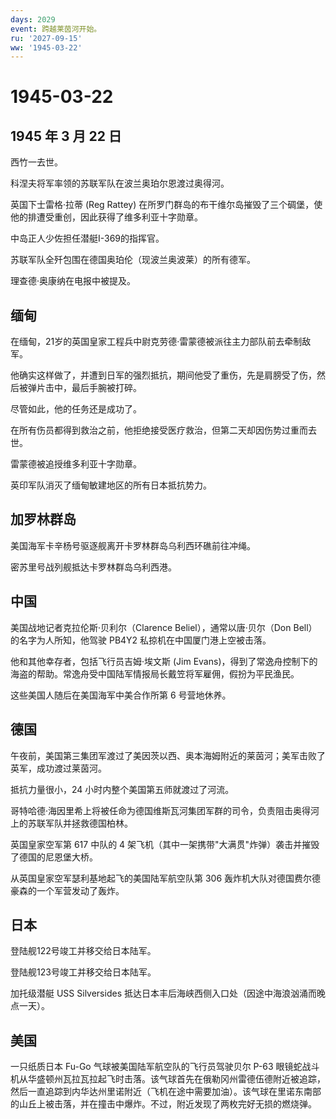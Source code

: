 ```yaml
---
days: 2029
event: 跨越莱茵河开始。
ru: '2027-09-15'
ww: '1945-03-22'
---
```


# 1945-03-22

## 1945 年 3 月 22 日

西竹一去世。

科涅夫将军率领的苏联军队在波兰奥珀尔恩渡过奥得河。

英国下士雷格·拉蒂 (Reg Rattey)
在所罗门群岛的布干维尔岛摧毁了三个碉堡，使他的排遭受重创，因此获得了维多利亚十字勋章。

中岛正人少佐担任潜艇I-369的指挥官。

苏联军队全歼包围在德国奥珀伦（现波兰奥波莱）的所有德军。

理查德·奥康纳在电报中被提及。

## 缅甸

在缅甸，21岁的英国皇家工程兵中尉克劳德·雷蒙德被派往主力部队前去牵制敌军。

他确实这样做了，并遭到日军的强烈抵抗，期间他受了重伤，先是肩膀受了伤，然后被弹片击中，最后手腕被打碎。

尽管如此，他的任务还是成功了。

在所有伤员都得到救治之前，他拒绝接受医疗救治，但第二天却因伤势过重而去世。

雷蒙德被追授维多利亚十字勋章。

英印军队消灭了缅甸敏建地区的所有日本抵抗势力。

## 加罗林群岛

美国海军卡辛杨号驱逐舰离开卡罗林群岛乌利西环礁前往冲绳。

密苏里号战列舰抵达卡罗林群岛乌利西港。

## 中国

美国战地记者克拉伦斯·贝利尔（Clarence Beliel），通常以唐·贝尔（Don
Bell）的名字为人所知，他驾驶 PB4Y2 私掠机在中国厦门港上空被击落。

他和其他幸存者，包括飞行员吉姆·埃文斯 (Jim
Evans)，得到了常逸舟控制下的海盗的帮助。常逸舟受中国陆军情报局长戴笠将军雇佣，假扮为平民渔民。

这些美国人随后在美国海军中美合作所第 6 号营地休养。

## 德国

午夜前，美国第三集团军渡过了美因茨以西、奥本海姆附近的莱茵河；美军击败了英军，成功渡过莱茵河。

抵抗力量很小，24 小时内整个美国第五师就渡过了河流。

哥特哈德·海因里希上将被任命为德国维斯瓦河集团军群的司令，负责阻击奥得河上的苏联军队并拯救德国柏林。

英国皇家空军第 617 中队的 4
架飞机（其中一架携带"大满贯"炸弹）袭击并摧毁了德国的尼恩堡大桥。

从英国皇家空军瑟利基地起飞的美国陆军航空队第 306
轰炸机大队对德国费尔德豪森的一个军营发动了轰炸。

## 日本

登陆舰122号竣工并移交给日本陆军。

登陆舰123号竣工并移交给日本陆军。

加托级潜艇 USS Silversides
抵达日本丰后海峡西侧入口处（因途中海浪汹涌而晚点一天）。

## 美国

一只纸质日本 Fu-Go 气球被美国陆军航空队的飞行员驾驶贝尔 P-63
眼镜蛇战斗机从华盛顿州瓦拉瓦拉起飞时击落。该气球首先在俄勒冈州雷德伍德附近被追踪，然后一直追踪到内华达州里诺附近（飞机在途中需要加油）。该气球在里诺东南部的山丘上被击落，并在撞击中爆炸。不过，附近发现了两枚完好无损的燃烧弹。